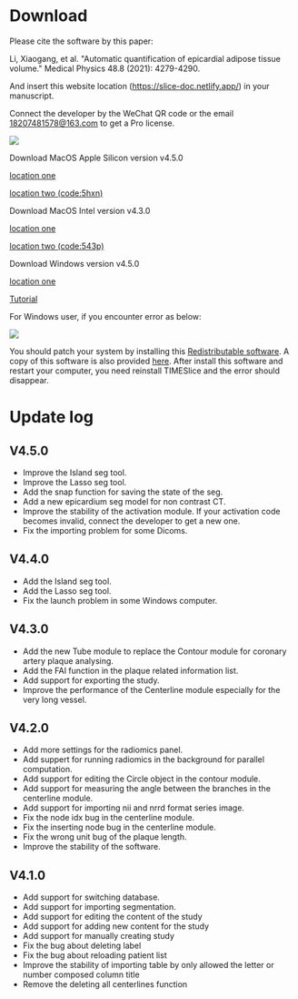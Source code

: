 # Download

Please cite the software by this paper:

Li, Xiaogang, et al. "Automatic quantification of epicardial adipose tissue volume." Medical Physics 48.8 (2021): 4279-4290.

And insert this website location (https://slice-doc.netlify.app/) in your manuscript.

Connect the developer by the WeChat QR code or the email 18207481578@163.com to get a Pro license.

![](/images/QR.png)

Download MacOS Apple Silicon version v4.5.0 

<a href='https://github.com/MountainAndMorning/EATSeg/releases/download/v4.5.0/TIMESlicePro_4.5.0.dmg'>location one</a>

<a href='https://pan.baidu.com/s/1qike80D76wj51d1UFtE7yQ?pwd=5hxn'>location two (code:5hxn)</a>

Download MacOS Intel version v4.3.0 

<a href='https://github.com/MountainAndMorning/EATSeg/releases/download/v4.3.0/TIMESlicePro_4.3.0.Intel.dmg'>location one</a>

<a href='https://pan.baidu.com/s/1qLUku9hG6EunXnR-dt1vYQ?pwd=543p'>location two (code:543p)</a>


Download Windows version v4.5.0 

<a href='https://github.com/MountainAndMorning/EATSeg/releases/download/v4.5.0/TIMESlicePro_4.5.0.exe'>location one</a>



<a href='https://b23.tv/9gyl6Q6'>Tutorial</a>

For Windows user, if you encounter error as below:

![](/images/error.png)

You should patch your system by installing this <a href='https://learn.microsoft.com/en-US/cpp/windows/latest-supported-vc-redist?view=msvc-170'>Redistributable software</a>.
A copy of this software is also provided <a href='/VC_redist.x64.exe'>here</a>.
After install this software and restart your computer, you need reinstall TIMESlice and the error should disappear.

# Update log

## V4.5.0
- Improve the Island seg tool.
- Improve the Lasso seg tool.
- Add the snap function for saving the state of the seg.
- Add a new epicardium seg model for non contrast CT.
- Improve the stability of the activation module. If your activation code becomes invalid, connect the developer to get a new one.
- Fix the importing problem for some Dicoms.

## V4.4.0
- Add the Island seg tool.
- Add the Lasso seg tool.
- Fix the launch problem in some Windows computer.

## V4.3.0
- Add the new Tube module to replace the Contour module for coronary artery plaque analysing.
- Add the FAI function in the plaque related information list.
- Add support for exporting the study.
- Improve the performance of the Centerline module especially for the very long vessel.

## V4.2.0

- Add more settings for the radiomics panel.
- Add suppert for running radiomics in the background for parallel computation.
- Add support for editing the Circle object in the contour module.
- Add support for measuring the angle between the branches in the centerline module.
- Add support for importing nii and nrrd format series image.
- Fix the node idx bug in the centerline module.
- Fix the inserting node bug in the centerline module.
- Fix the wrong unit bug of the plaque length.
- Improve the stability of the software.

## V4.1.0

- Add support for switching database.
- Add support for importing segmentation.
- Add support for editing the content of the study
- Add support for adding new content for the study
- Add support for manually creating study
- Fix the bug about deleting label
- Fix the bug about reloading patient list
- Improve the stability of importing table by only allowed the letter or number composed column title
- Remove the deleting all centerlines function



